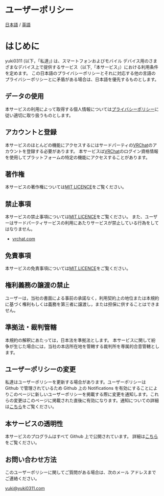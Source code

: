 # ユーザーポリシー

[日本語](ja.md) / [英語](en.md)

# はじめに

yuki0311 (以下，「私達」) は、スマートフォンおよびモバイル デバイス用のさまざまなデバイス上で提供するサービス（以下,「本サービス」）における利用条件を定めます。
この日本語のプライバシーポリシーとそれに対応する他の言語のプライバシーポリシーとに矛盾がある場合は、日本語を優先するものとします。

## データの使用

本サービスの利用によって取得する個人情報については[プライバシーポリシー](../privacy_policy/ja.md)に従い適切に取り扱うものとします。

## アカウントと登録

本サービスのほとんどの機能にアクセスするにはサードパーティの[VRChat](https://hello.vrchat.com/)のアカウントを登録する必要があります。
本サービスは[VRChat](https://hello.vrchat.com/)のログイン資格情報を使用してプラットフォームの特定の機能にアクセスすることがあります。

## 著作権

本サービスの著作権については[MIT LICENCE](/LICENSE)をご覧ください。

## 禁止事項

本サービスの禁止事項については[MIT LICENCE](/LICENSE)をご覧ください。
また、ユーザーはサードパーティサービスの利用にあたりサービスが禁止している行為をしてはなりません。

- [vrchat.com](https://hello.vrchat.com/legal)

## 免責事項

本サービスの免責事項については[MIT LICENCE](/LICENSE)をご覧ください。

## 権利義務の譲渡の禁止

ユーザーは，当社の書面による事前の承諾なく，利用契約上の地位または本規約に基づく権利もしくは義務を第三者に譲渡し，または担保に供することはできません。

## 準拠法・裁判管轄

本規約の解釈にあたっては，日本法を準拠法とします。
本サービスに関して紛争が生じた場合には，当社の本店所在地を管轄する裁判所を専属的合意管轄とします。

## ユーザーポリシーの変更

私達はユーザーポリシーを更新する場合があります。ユーザーポリシーは Github で管理されているため Github 上の Notifications を有効にすることによりこのページに新しいユーザーポリシーを掲載する際に変更を通知します。これらの変更はこのページに掲載された直後に有効になります。通知についての詳細は[こちら](https://docs.github.com/en/account-and-profile/managing-subscriptions-and-notifications-on-github/setting-up-notifications/configuring-notifications)をご覧ください。

## 本サービスの透明性

本サービスのプログラムはすべて Github 上で公開されています。
詳細は[こちら](https://github.com/fa0311/vrc_manager)をご覧ください。

## お問い合わせ方法

このユーザーポリシーに関してご質問がある場合は、次のメール アドレスまでご連絡ください。

yuki@yuki0311.com

